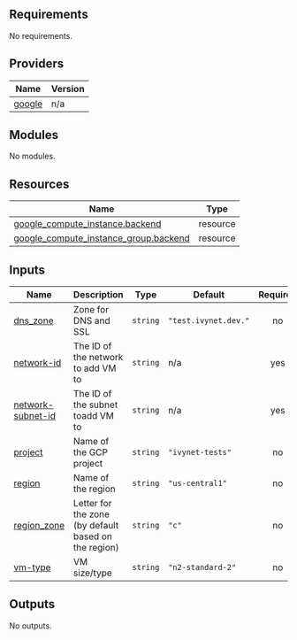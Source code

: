 <!-- BEGIN_TF_DOCS -->
## Requirements

No requirements.

## Providers

| Name | Version |
|------|---------|
| <a name="provider_google"></a> [google](#provider\_google) | n/a |

## Modules

No modules.

## Resources

| Name | Type |
|------|------|
| [google_compute_instance.backend](https://registry.terraform.io/providers/hashicorp/google/latest/docs/resources/compute_instance) | resource |
| [google_compute_instance_group.backend](https://registry.terraform.io/providers/hashicorp/google/latest/docs/resources/compute_instance_group) | resource |

## Inputs

| Name | Description | Type | Default | Required |
|------|-------------|------|---------|:--------:|
| <a name="input_dns_zone"></a> [dns\_zone](#input\_dns\_zone) | Zone for DNS and SSL | `string` | `"test.ivynet.dev."` | no |
| <a name="input_network-id"></a> [network-id](#input\_network-id) | The ID of the network to add VM to | `string` | n/a | yes |
| <a name="input_network-subnet-id"></a> [network-subnet-id](#input\_network-subnet-id) | The ID of the subnet toadd VM to | `string` | n/a | yes |
| <a name="input_project"></a> [project](#input\_project) | Name of the GCP project | `string` | `"ivynet-tests"` | no |
| <a name="input_region"></a> [region](#input\_region) | Name of the region | `string` | `"us-central1"` | no |
| <a name="input_region_zone"></a> [region\_zone](#input\_region\_zone) | Letter for the zone (by default based on the region) | `string` | `"c"` | no |
| <a name="input_vm-type"></a> [vm-type](#input\_vm-type) | VM size/type | `string` | `"n2-standard-2"` | no |

## Outputs

No outputs.
<!-- END_TF_DOCS -->
